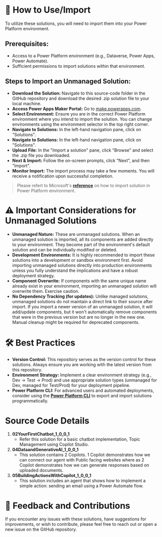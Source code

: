 ﻿# 🚀 How to Use/Import
To utilize these solutions, you will need to import them into your Power Platform environment.

## Prerequisites:
- Access to a Power Platform environment (e.g., Dataverse, Power Apps, Power Automate).
- Sufficient permissions to import solutions within that environment.

## Steps to Import an Unmanaged Solution:
- **Download the Solution:** Navigate to this source-code folder in the GitHub repository and download the desired .zip solution file to your local machine.
- **Access Power Apps Maker Portal:** Go to [make.powerapps.com](https://make.powerapps.com).
- **Select Environment:** Ensure you are in the correct Power Platform environment where you intend to import the solution. You can change environments using the environment selector in the top right corner.
- **Navigate to Solutions:** In the left-hand navigation pane, click on "Solutions".
- **Navigate to Solutions:** In the left-hand navigation pane, click on "Solutions".
- **Upload File:** In the "Import a solution" pane, click "Browse" and select the .zip file you downloaded.
- **Next & Import:** Follow the on-screen prompts, click "Next", and then "Import".
- **Monitor Import:** The import process may take a few moments. You will receive a notification upon successful completion.


> Please refert to Microsoft's **[reference](https://learn.microsoft.com/en-us/power-apps/maker/data-platform/import-update-export-solutions)** on how to import solution in Power Platform environment.


# ⚠️ Important Considerations for Unmanaged Solutions
- **Unmanaged Nature:** These are unmanaged solutions. When an unmanaged solution is imported, all its components are added directly to your environment. They become part of the environment's default solution and can be individually modified or deleted.
- **Development Environments:** It is highly recommended to import these solutions into a development or sandbox environment first. Avoid importing unmanaged solutions directly into production environments unless you fully understand the implications and have a robust deployment strategy.
- **Component Overwrite:** If components with the same unique name already exist in your environment, importing an unmanaged solution will overwrite them. Exercise caution.
- **No Dependency Tracking (for updates):** Unlike managed solutions, unmanaged solutions do not maintain a direct link to their source after import. If you import a newer version of an unmanaged solution, it will add/update components, but it won't automatically remove components that were in the previous version but are no longer in the new one. Manual cleanup might be required for deprecated components.

# 🛠️ Best Practices
- **Version Control:** This repository serves as the version control for these solutions. Always ensure you are working with the latest version from this repository.
- **Environment Strategy:** Implement a clear environment strategy (e.g., Dev -> Test -> Prod) and use appropriate solution types (unmanaged for Dev, managed for Test/Prod) for your deployment pipeline.
- **Power Platform CLI:** For advanced users and automated deployments, consider using the **[Power Platform CLI](https://learn.microsoft.com/en-us/power-platform/developer/cli/introduction)** to export and import solutions programmatically.

# Source Code Details
1. **02YourFirstChatbot_1_0_0_1**
	- Refer this solution for a basic chatbot implementation, Topic Management using Copilot Studio.
2. **04DataandGenerativeAI_1_0_0_1**
	- This solution contains 2 Copilots. 1 Copilot demonstrates how we can connect our agent with Public facing websites where as 2 Copilot demonstrates how we can generate responses based on uploaded documents.
3. **05BuildingActionsWithCopilot_1_0_0_1**
	- This solution includes an agent that shows how to implement a simple action: sending an email using a Power Automate flow.


# 💬 Feedback and Contributions
If you encounter any issues with these solutions, have suggestions for improvements, or wish to contribute, please feel free to reach out or open a new issue on the GitHub repository.

